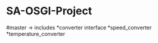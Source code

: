 # SA-OSGI-Project
#master -> includes 
              *converter interface
              *speed_converter
              *temperature_converter


